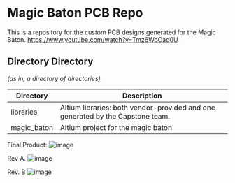 # Magic Baton PCB Repo
This is a repository for the custom PCB designs generated for the Magic Baton.
https://www.youtube.com/watch?v=Tmz6WoOad0U

## Directory Directory
_(as in, a directory of directories)_

| Directory | Description |
| --- | --- |
| libraries | Altium libraries: both vendor-provided and one generated by the Capstone team. |
| magic_baton | Altium project for the magic baton |
Final Product:
![image](https://user-images.githubusercontent.com/32754336/114271862-657afd00-99c8-11eb-8530-0652026e58a3.png)

Rev A.
![image](https://user-images.githubusercontent.com/32754336/114271846-53995a00-99c8-11eb-8d3a-14bc6645e7db.png)

Rev. B
![image](https://user-images.githubusercontent.com/32754336/114271857-5f851c00-99c8-11eb-87bb-d814e67a18d2.png)
